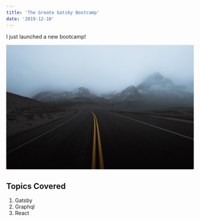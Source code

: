 ```yaml
---
title: 'The Greate Gatsby Bootcamp'
date: '2019-12-10'
---
```


I just launched a new bootcamp!

![hero](./hero.jpg)

## Topics Covered

1. Gatsby
2. Graphql
3. React
